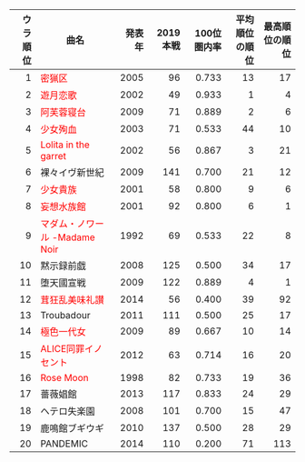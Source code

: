 ウラ順位|曲名|発表年|2019本戦|100位圏内率|平均順位の順位|最高順位の順位
---:|---|---:|---:|---:|---:|---:
1|<span style="color: red;">密猟区</span>|2005|96|0.733|13|17
2|<span style="color: red;">遊月恋歌</span>|2002|49|0.933|1|4
3|<span style="color: red;">阿芙蓉寝台</span>|2009|71|0.889|2|6
4|<span style="color: red;">少女殉血</span>|2003|71|0.533|44|10
5|<span style="color: red;">Lolita in the garret</span>|2002|56|0.867|3|21
6|裸々イヴ新世紀|2009|141|0.700|21|12
7|<span style="color: red;">少女貴族</span>|2001|58|0.800|9|6
8|<span style="color: red;">妄想水族館</span>|2001|92|0.800|6|1
9|<span style="color: red;">マダム・ノワール -Madame Noir</span>|1992|69|0.533|22|8
10|黙示録前戯|2008|125|0.500|34|17
11|堕天國宣戦|2009|122|0.889|4|1
12|<span style="color: red;">茸狂乱美味礼讃</span>|2014|56|0.400|39|92
13|Troubadour|2011|111|0.500|25|17
14|<span style="color: red;">極色一代女</span>|2009|89|0.667|10|14
15|<span style="color: red;">ALICE同罪イノセント</span>|2012|63|0.714|16|20
16|<span style="color: red;">Rose Moon</span>|1998|82|0.733|19|36
17|薔薇娼館|2013|117|0.833|24|29
18|ヘテロ失楽園|2008|101|0.700|15|47
19|鹿鳴館ブギウギ|2010|137|0.500|28|29
20|PANDEMIC|2014|110|0.200|71|113
